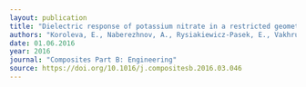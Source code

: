 ```yaml
---
layout: publication
title: "Dielectric response of potassium nitrate in a restricted geometry"
authors: "Koroleva, E., Naberezhnov, A., Rysiakiewicz-Pasek, E., Vakhrushev, S., Sysoeva, A. & Kumzerov, Y."
date: 01.06.2016
year: 2016
journal: "Composites Part B: Engineering"
source: https://doi.org/10.1016/j.compositesb.2016.03.046
---
```

